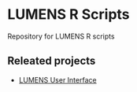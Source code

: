 # LUMENS R Scripts 
Repository for LUMENS R scripts

## Releated projects

* [LUMENS User Interface](https://github.com/alfanugraha/lumens_ui)